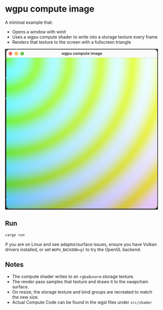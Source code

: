 # wgpu compute image

A minimal example that:

- Opens a window with winit
- Uses a wgpu compute shader to write into a storage texture every frame
- Renders that texture to the screen with a fullscreen triangle

![screenshot of window showing gpu shader output](./screenshot.png)

## Run

```bash
cargo run
```

If you are on Linux and see adaptor/surface issues, ensure you have Vulkan drivers installed, or set `WGPU_BACKEND=gl` to try the OpenGL backend.

## Notes

- The compute shader writes to an `rgba8unorm` storage texture.
- The render pass samples that texture and draws it to the swapchain surface.
- On resize, the storage texture and bind groups are recreated to match the new size.
- Actual Compute Code can be found in the wgsl files under `src/shader`
